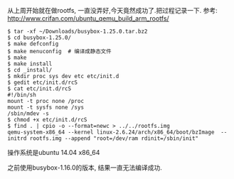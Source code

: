 从上周开始就在做rootfs, 一直没弄好,今天竟然成功了.把过程记录一下.
参考: http://www.crifan.com/ubuntu_qemu_build_arm_rootfs/
```
$ tar -xf ~/Downloads/busybox-1.25.0.tar.bz2
$ cd busybox-1.25.0/
$ make defconfig
$ make menuconfig  # 编译成静态文件
$ make
$ make install
$ cd _install/
$ mkdir proc sys dev etc etc/init.d
$ gedit etc/init.d/rcS
$ cat etc/init.d/rcS 
#!/bin/sh
mount -t proc none /proc
mount -t sysfs none /sys
/sbin/mdev -s
$ chmod +x etc/init.d/rcS
$ find . | cpio -o --format=newc > ../../rootfs.img
qemu-system-x86_64 --kernel linux-2.6.24/arch/x86_64/boot/bzImage  --initrd rootfs.img --append "root=/dev/ram rdinit=/sbin/init"
```

操作系统是ubuntu 14.04 x86_64

之前使用busybox-1.16.0的版本, 结果一直无法编译成功.
